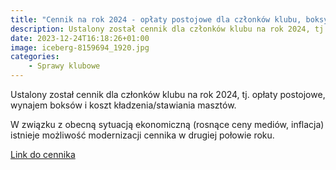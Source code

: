 ```yaml
---
title: "Cennik na rok 2024 - opłaty postojowe dla członków klubu, boksy i maszty"
description: Ustalony został cennik dla członków klubu na rok 2024, tj. opłaty postojowe, wynajem boksów i koszt kładzenia/stawiania masztów.
date: 2023-12-24T16:18:26+01:00
image: iceberg-8159694_1920.jpg
categories:
    - Sprawy klubowe
---
```


Ustalony został cennik dla członków klubu na rok 2024, tj. opłaty postojowe, wynajem boksów i koszt kładzenia/stawiania masztów.

W związku z obecną sytuacją ekonomiczną (rosnące ceny mediów, inflacja) istnieje możliwość modernizacji cennika w drugiej połowie roku.

[ Link do cennika ]( ../../../page/sprawy-klubowe/opłaty-dla-członków )
